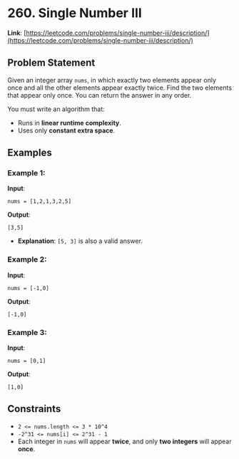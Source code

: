 # 260. Single Number III
**Link**: [https://leetcode.com/problems/single-number-iii/description/](https://leetcode.com/problems/single-number-iii/description/)

## Problem Statement
Given an integer array `nums`, in which exactly two elements appear only once and all the other elements appear exactly twice. Find the two elements that appear only once. You can return the answer in any order.

You must write an algorithm that:
- Runs in **linear runtime complexity**.
- Uses only **constant extra space**.

## Examples

### Example 1:
**Input**:
```
nums = [1,2,1,3,2,5]
```

**Output**:
```
[3,5]
```

  * **Explanation**: `[5, 3]` is also a valid answer.

### Example 2:
**Input**:
```
nums = [-1,0]
```

**Output**:
```
[-1,0]
```

### Example 3:
**Input**:
```
nums = [0,1]
```

**Output**:
```
[1,0]
```

## Constraints
- `2 <= nums.length <= 3 * 10^4`
- `-2^31 <= nums[i] <= 2^31 - 1`
- Each integer in `nums` will appear **twice**, and only **two integers** will appear **once**.
